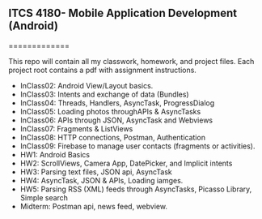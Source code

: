 ## ITCS 4180- Mobile Application Development (Android)
=============

This repo will contain all my classwork, homework, and project files. Each project
root contains a pdf with assignment instructions.

* InClass02: Android View/Layout basics.
* InClass03: Intents and exchange of data (Bundles)
* InClass04: Threads, Handlers, AsyncTask, ProgressDialog
* InClass05: Loading photos throughAPIs & AsyncTasks
* InClass06: APIs through JSON, AsyncTask and Webviews
* InClass07: Fragments & ListViews
* InClass08: HTTP connections, Postman, Authentication 
* InClass09: Firebase to manage user contacts (fragments or activities).
* HW1: Android Basics
* HW2: ScrollViews, Camera App, DatePicker, and Implicit intents
* HW3: Parsing text files, JSON api, AsyncTask
* HW4: AsyncTask, JSON & APIs, Loading iamges.
* HW5: Parsing RSS (XML) feeds through AsyncTasks, Picasso Library, Simple search
* Midterm: Postman api, news feed, webview.